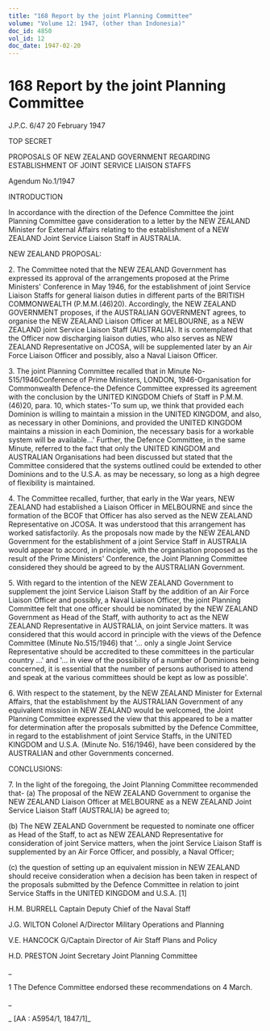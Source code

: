 ```yaml
---
title: "168 Report by the joint Planning Committee"
volume: "Volume 12: 1947, (other than Indonesia)"
doc_id: 4850
vol_id: 12
doc_date: 1947-02-20
---
```


# 168 Report by the joint Planning Committee

J.P.C. 6/47 20 February 1947

TOP SECRET

PROPOSALS OF NEW ZEALAND GOVERNMENT REGARDING ESTABLISHMENT OF JOINT SERVICE LIAISON STAFFS

Agendum No.1/1947

INTRODUCTION

In accordance with the direction of the Defence Committee the joint Planning Committee gave consideration to a letter by the NEW ZEALAND Minister for External Affairs relating to the establishment of a NEW ZEALAND Joint Service Liaison Staff in AUSTRALIA.

NEW ZEALAND PROPOSAL:

2\. The Committee noted that the NEW ZEALAND Government has expressed its approval of the arrangements proposed at the Prime Ministers' Conference in May 1946, for the establishment of joint Service Liaison Staffs for general liaison duties in different parts of the BRITISH COMMONWEALTH (P.M.M.(46)20). Accordingly, the NEW ZEALAND GOVERNMENT proposes, if the AUSTRALIAN GOVERNMENT agrees, to organise the NEW ZEALAND Liaison Officer at MELBOURNE, as a NEW ZEALAND joint Service Liaison Staff (AUSTRALIA). It is contemplated that the Officer now discharging liaison duties, who also serves as NEW ZEALAND Representative on JCOSA, will be supplemented later by an Air Force Liaison Officer and possibly, also a Naval Liaison Officer.

3\. The joint Planning Committee recalled that in Minute No- 515/1946Conference of Prime Ministers, LONDON, 1946-Organisation for Commonwealth Defence-the Defence Committee expressed its agreement with the conclusion by the UNITED KINGDOM Chiefs of Staff in P.M.M. (46)20, para. 10, which states-'To sum up, we think that provided each Dominion is willing to maintain a mission in the UNITED KINGDOM, and also, as necessary in other Dominions, and provided the UNITED KINGDOM maintains a mission in each Dominion, the necessary basis for a workable system will be available...' Further, the Defence Committee, in the same Minute, referred to the fact that only the UNITED KINGDOM and AUSTRALIAN Organisations had been discussed but stated that the Committee considered that the systems outlined could be extended to other Dominions and to the U.S.A. as may be necessary, so long as a high degree of flexibility is maintained.

4\. The Committee recalled, further, that early in the War years, NEW ZEALAND had established a Liaison Officer in MELBOURNE and since the formation of the BCOF that Officer has also served as the NEW ZEALAND Representative on JCOSA. It was understood that this arrangement has worked satisfactorily. As the proposals now made by the NEW ZEALAND Government for the establishment of a joint Service Staff in AUSTRALIA would appear to accord, in principle, with the organisation proposed as the result of the Prime Ministers' Conference, the Joint Planning Committee considered they should be agreed to by the AUSTRALIAN Government.

5\. With regard to the intention of the NEW ZEALAND Government to supplement the joint Service Liaison Staff by the addition of an Air Force Liaison Officer and possibly, a Naval Liaison Officer, the joint Planning Committee felt that one officer should be nominated by the NEW ZEALAND Government as Head of the Staff, with authority to act as the NEW ZEALAND Representative in AUSTRALIA, on joint Service matters. It was considered that this would accord in principle with the views of the Defence Committee (Minute No.515/1946) that '... only a single Joint Service Representative should be accredited to these committees in the particular country ...' and '... in view of the possibility of a number of Dominions being concerned, it is essential that the number of persons authorised to attend and speak at the various committees should be kept as low as possible'.

6\. With respect to the statement, by the NEW ZEALAND Minister for External Affairs, that the establishment by the AUSTRALIAN Government of any equivalent mission in NEW ZEALAND would be welcomed, the Joint Planning Committee expressed the view that this appeared to be a matter for determination after the proposals submitted by the Defence Committee, in regard to the establishment of joint Service Staffs, in the UNITED KINGDOM and U.S.A. (Minute No. 516/1946), have been considered by the AUSTRALIAN and other Governments concerned.

CONCLUSIONS:

7\. In the light of the foregoing, the Joint Planning Committee recommended that- (a) The proposal of the NEW ZEALAND Government to organise the NEW ZEALAND Liaison Officer at MELBOURNE as a NEW ZEALAND Joint Service Liaison Staff (AUSTRALIA) be agreed to;

(b) The NEW ZEALAND Government be requested to nominate one officer as Head of the Staff, to act as NEW ZEALAND Representative for consideration of joint Service matters, when the joint Service Liaison Staff is supplemented by an Air Force Officer, and possibly, a Naval Officer;

(c) the question of setting up an equivalent mission in NEW ZEALAND should receive consideration when a decision has been taken in respect of the proposals submitted by the Defence Committee in relation to joint Service Staffs in the UNITED KINGDOM and U.S.A. [1]

H.M. BURRELL Captain Deputy Chief of the Naval Staff

J.G. WILTON Colonel A/Director Military Operations and Planning

V.E. HANCOCK G/Captain Director of Air Staff Plans and Policy

H.D. PRESTON Joint Secretary Joint Planning Committee

_

1 The Defence Committee endorsed these recommendations on 4 March.

_

_ [AA : A5954/1, 1847/1]_
